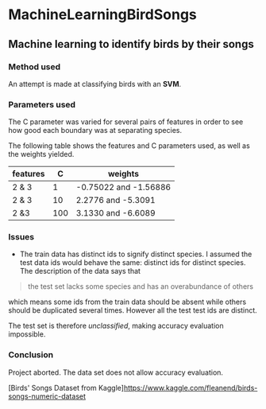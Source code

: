 # MachineLearningBirdSongs
## Machine learning to identify birds by their songs

### Method used
An attempt is made at classifying birds with an **SVM**.

### Parameters used
The C parameter was varied for several pairs of features in order to see how good each boundary was at separating species.

The following table shows the features and C parameters used, as well as the weights yielded.

|features|C|weights|
|-------|----|------------|
|2 & 3|1| -0.75022 and -1.56886|
|2 & 3|10| 2.2776 and -5.3091|
|2 &3 |100|3.1330 and -6.6089|

### Issues
- The train data has distinct ids to signify distinct species. 
I assumed the test data ids would behave the same: distinct ids for distinct species.
The description of the data says that 
> the test set lacks some species and has an overabundance of others

which means some ids from the train data should be absent while others should be duplicated several times. However all the test test ids are distinct. 

The test set is therefore *unclassified*, making accuracy evaluation impossible.

### Conclusion
Project aborted. The data set does not allow accuracy evaluation. 

[Birds' Songs Dataset from Kaggle]https://www.kaggle.com/fleanend/birds-songs-numeric-dataset
